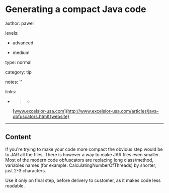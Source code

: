 # Generating a compact Java code
author: pawel

levels:

  - advanced

  - medium

type: normal

category: tip

notes: ''

links:

  - >-
    [www.excelsior-usa.com](http://www.excelsior-usa.com/articles/java-obfuscators.html){website}

---
## Content

If you're trying to make your code more compact the obvious step would be to JAR all the files. There is however a way to make JAR files even smaller. Most of the modern code obfuscators are replacing long class/method, variables names 
(for example: CalculatingNumberOfThreads) by shorter, just 2-3 characters.

Use it only on final step, before delivery to customer, as it makes code less readable.